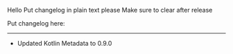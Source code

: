 Hello
Put changelog in plain text please
Make sure to clear after release

Put changelog here:

-----------------
- Updated Kotlin Metadata to 0.9.0
